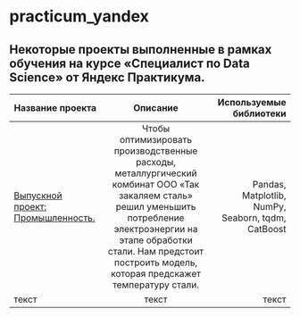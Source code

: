 # practicum_yandex
## Некоторые проекты выполненные в рамках обучения на курсе «Специалист по Data Scienсe» от Яндекс Практикума.  
| Название проекта | Описание | Используемые библиотеки |
|----------------|:---------:|----------------:|
| [Выпускной проект: Промышленность.](https://github.com/viktor-kuzmin-28/practicum_yandex/blob/main/Промышленность/Промышленность.ipynb)| Чтобы оптимизировать производственные расходы, металлургический комбинат ООО «Так закаляем сталь» решил уменьшить потребление электроэнергии на этапе обработки стали. Нам предстоит построить модель, которая предскажет температуру стали. | Pandas, Matplotlib, NumPy, Seaborn, tqdm, CatBoost |
| текст | текст | текст |
